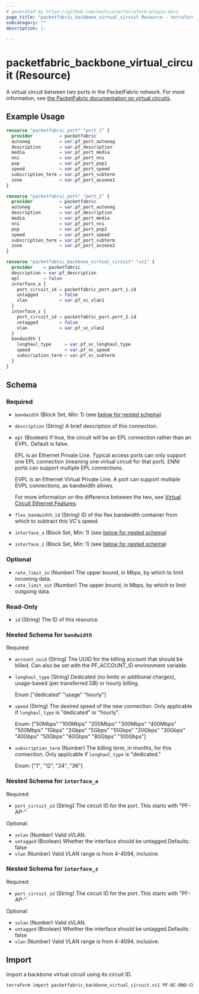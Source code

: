 ```yaml
---
# generated by https://github.com/hashicorp/terraform-plugin-docs
page_title: "packetfabric_backbone_virtual_circuit Resource - terraform-provider-packetfabric"
subcategory: ""
description: |-
  
---
```


# packetfabric_backbone_virtual_circuit (Resource)

A virtual circuit between two ports in the PacketFabric network. For more information, see [the PacketFabric documentation on virtual circuits](https://docs.packetfabric.com/vc/).

## Example Usage

```terraform
resource "packetfabric_port" "port_1" {
  provider          = packetfabric
  autoneg           = var.pf_port_autoneg
  description       = var.pf_description
  media             = var.pf_port_media
  nni               = var.pf_port_nni
  pop               = var.pf_port_pop1
  speed             = var.pf_port_speed
  subscription_term = var.pf_port_subterm
  zone              = var.pf_port_avzone1
}

resource "packetfabric_port" "port_2" {
  provider          = packetfabric
  autoneg           = var.pf_port_autoneg
  description       = var.pf_description
  media             = var.pf_port_media
  nni               = var.pf_port_nni
  pop               = var.pf_port_pop2
  speed             = var.pf_port_speed
  subscription_term = var.pf_port_subterm
  zone              = var.pf_port_avzone2
}

resource "packetfabric_backbone_virtual_circuit" "vc1" {
  provider    = packetfabric
  description = var.pf_description
  epl         = false
  interface_a {
    port_circuit_id = packetfabric_port.port_1.id
    untagged        = false
    vlan            = var.pf_vc_vlan1
  }
  interface_z {
    port_circuit_id = packetfabric_port.port_2.id
    untagged        = false
    vlan            = var.pf_vc_vlan2
  }
  bandwidth {
    longhaul_type     = var.pf_vc_longhaul_type
    speed             = var.pf_vc_speed
    subscription_term = var.pf_vc_subterm
  }
}
```

<!-- schema generated by tfplugindocs -->
## Schema

### Required

- `bandwidth` (Block Set, Min: 1) (see [below for nested schema](#nestedblock--bandwidth))
- `description` (String) A brief description of this connection.
- `epl` (Boolean) If true, the circuit will be an EPL connection rather than an EVPL. Default is false.

	EPL is an Ethernet Private Line. Typical access ports can only support one EPL connection (meaning one virtual circuit for that port). ENNI ports can support multiple EPL connections.

	EVPL is an Ethernet Virtual Private Line. A port can support multiple EVPL connections, as bandwidth allows.

	For more information on the difference between the two, see [Virtual Circuit Ethernet Features](https://docs.packetfabric.com/reference/specs/ethernet_features/).
- `flex_bandwidth_id` (String) ID of the flex bandwidth container from which to subtract this VC's speed.
- `interface_a` (Block Set, Min: 1) (see [below for nested schema](#nestedblock--interface_a))
- `interface_z` (Block Set, Min: 1) (see [below for nested schema](#nestedblock--interface_z))

### Optional

- `rate_limit_in` (Number) The upper bound, in Mbps, by which to limit incoming data.
- `rate_limit_out` (Number) The upper bound, in Mbps, by which to limit outgoing data.

### Read-Only

- `id` (String) The ID of this resource.

<a id="nestedblock--bandwidth"></a>
### Nested Schema for `bandwidth`

Required:

- `account_uuid` (String) The UUID for the billing account that should be billed. Can also be set with the PF_ACCOUNT_ID environment variable.
- `longhaul_type` (String) Dedicated (no limits or additional charges), usage-based (per transferred GB) or hourly billing.

	Enum ["dedicated" "usage" "hourly"]
- `speed` (String) The desired speed of the new connection. Only applicable if `longhaul_type` is "dedicated" or "hourly".

	Enum: ["50Mbps" "100Mbps" "200Mbps" "300Mbps" "400Mbps" "500Mbps" "1Gbps" "2Gbps" "5Gbps" "10Gbps" "20Gbps" "30Gbps" "40Gbps" "50Gbps" "60Gbps" "80Gbps" "100Gbps"]
- `subscription_term` (Number) The billing term, in months, for this connection. Only applicable if `longhaul_type` is "dedicated."

	Enum: ["1", "12", "24", "36"]


<a id="nestedblock--interface_a"></a>
### Nested Schema for `interface_a`

Required:

- `port_circuit_id` (String) The circuit ID for the port. This starts with "PF-AP-"

Optional:

- `svlan` (Number) Valid sVLAN.
- `untagged` (Boolean) Whether the interface should be untagged.Defaults: false
- `vlan` (Number) Valid VLAN range is from 4-4094, inclusive.


<a id="nestedblock--interface_z"></a>
### Nested Schema for `interface_z`

Required:

- `port_circuit_id` (String) The circuit ID for the port. This starts with "PF-AP-"

Optional:

- `svlan` (Number) Valid sVLAN.
- `untagged` (Boolean) Whether the interface should be untagged.Defaults: false
- `vlan` (Number) Valid VLAN range is from 4-4094, inclusive.




## Import

Import a backbone virtual circuit using its circuit ID.

```bash
terraform import packetfabric_backbone_virtual_circuit.vc1 PF-BC-RNO-CHI-1729807-PF
```